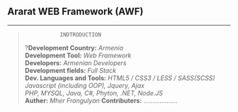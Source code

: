 ##  Ararat WEB Framework (AWF)

***************************************************
>                INDTRODUCTION
>
>?**Development Country:**           *Armenia* </br>
>**Development Tool:**              *Web Framework* </br>
>**Developers:**                    *Armenian Developers* </br>
>**Development fields:**            *Full Stack* </br> 
>**Dev. Languages and Tools:**      *HTML5 / CSS3 / LESS / SASS(SCSS)* </br>
>                                   *Javascript (including OOP), Jquery, Ajax* </br>
>                                   *PHP, MYSQL, Java, C#, Phyton, .NET, Node.JS* </br>
>**Auther:**                         *Mher Frangulyan*
>**Contributers:**                  ...................
